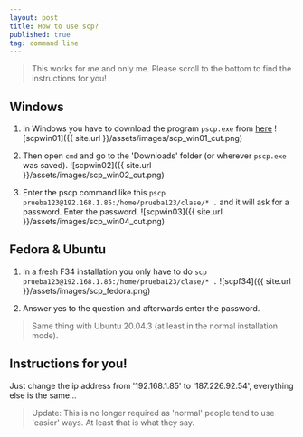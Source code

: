 ```yaml
---
layout: post
title: How to use scp?
published: true
tag: command line
---
```


> This works for me and only me. Please scroll to the bottom to find the instructions for you!

## Windows  

1. In Windows you have to download the program `pscp.exe` from [here](https://www.chiark.greenend.org.uk/~sgtatham/putty/latest.html)
![scpwin01]({{ site.url }}/assets/images/scp_win01_cut.png)

2. Then open `cmd` and go to the 'Downloads' folder (or wherever `pscp.exe` was saved).
![scpwin02]({{ site.url }}/assets/images/scp_win02_cut.png)

3. Enter the pscp command like this `pscp prueba123@192.168.1.85:/home/prueba123/clase/* .` and it will ask for a password. Enter the password.
![scpwin03]({{ site.url }}/assets/images/scp_win04_cut.png)


## Fedora & Ubuntu
1. In a fresh F34 installation you only have to do `scp prueba123@192.168.1.85:/home/prueba123/clase/* .`
![scpf34]({{ site.url }}/assets/images/scp_fedora.png)

2. Answer yes to the question and afterwards enter the password.
> Same thing with Ubuntu 20.04.3 (at least in the normal installation mode).

## Instructions for you!
Just change the ip address from '192.168.1.85' to '187.226.92.54', everything else is the same...

> Update: This is no longer required as 'normal' people tend to use 'easier' ways. At least that is what they say. 
